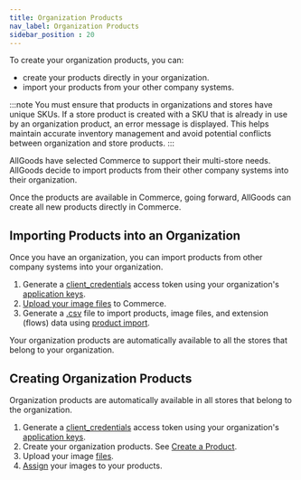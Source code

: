 ```yaml
---
title: Organization Products
nav_label: Organization Products 
sidebar_position : 20
---
```


To create your organization products, you can:

- create your products directly in your organization. 
- import your products from your other company systems.

:::note
You must ensure that products in organizations and stores have unique SKUs. If a store product is created with a SKU that is already in use by an organization product, an error message is displayed. This helps maintain accurate inventory management and avoid potential conflicts between organization and store products.
:::

AllGoods have selected Commerce to support their multi-store needs. AllGoods decide to import products from their other company systems into their organization.

Once the products are available in Commerce, going forward, AllGoods can create all new products directly in Commerce.

## Importing Products into an Organization

Once you have an organization, you can import products from other company systems into your organization.

1. Generate a [client_credentials](/docs/authentication/Tokens/client-credential-token) access token using your organization's [application keys](/docs/api/application-keys/application-keys-introduction).
1. [Upload your image files](/docs/api/pxm/files/create-a-file) to Commerce.
1. Generate a [.csv](/docs/api/pxm/products/product-import-bulk-update#characteristics-of-csv-import-files) file to import products, image files, and extension (flows) data using [product import](/docs/api/pxm/products/product-image-relationships).

Your organization products are automatically available to all the stores that belong to your organization.

## Creating Organization Products

Organization products are automatically available in all stores that belong to the organization.

1. Generate a [client_credentials](/docs/authentication/Tokens/client-credential-token) access token using your organization's [application keys](/docs/api/application-keys/application-keys-introduction).
1. Create your organization products. See [Create a Product](/docs/api/pxm/products/create-product).
1. Upload your image [files](/docs/api/pxm/files/create-a-file). 
1. [Assign](/docs/api/pxm/products/create-product-main-image-relationships) your images to your products.


